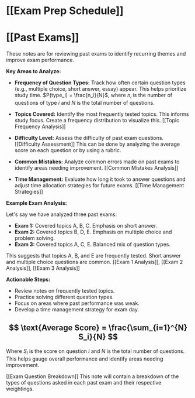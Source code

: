 # [[Exam Prep Schedule]]
# [[Past Exams]]

These notes are for reviewing past exams to identify recurring themes and improve exam performance.

**Key Areas to Analyze:**

* **Frequency of Question Types:**  Track how often certain question types (e.g., multiple choice, short answer, essay) appear.  This helps prioritize study time.  $P(type_i) = \frac{n_i}{N}$, where $n_i$ is the number of questions of type $i$ and $N$ is the total number of questions.

* **Topics Covered:**  Identify the most frequently tested topics.  This informs study focus.  Create a frequency distribution to visualize this. [[Topic Frequency Analysis]]

* **Difficulty Level:** Assess the difficulty of past exam questions. [[Difficulty Assessment]]  This can be done by analyzing the average score on each question or by using a rubric.

* **Common Mistakes:** Analyze common errors made on past exams to identify areas needing improvement. [[Common Mistakes Analysis]]

* **Time Management:**  Evaluate how long it took to answer questions and adjust time allocation strategies for future exams. [[Time Management Strategies]]


**Example Exam Analysis:**

Let's say we have analyzed three past exams:

* **Exam 1:**  Covered topics A, B, C.  Emphasis on short answer.
* **Exam 2:** Covered topics B, D, E. Emphasis on multiple choice and problem solving.
* **Exam 3:** Covered topics A, C, E. Balanced mix of question types.

This suggests that topics A, B, and E are frequently tested. Short answer and multiple choice questions are common. [[Exam 1 Analysis]], [[Exam 2 Analysis]], [[Exam 3 Analysis]]


**Actionable Steps:**

* Review notes on frequently tested topics.
* Practice solving different question types.
* Focus on areas where past performance was weak.
* Develop a time management strategy for exam day.


## $$ \text{Average Score} = \frac{\sum_{i=1}^{N} S_i}{N} $$

Where $S_i$ is the score on question $i$ and $N$ is the total number of questions.  This helps gauge overall performance and identify areas needing improvement.


[[Exam Question Breakdown]]  This note will contain a breakdown of the types of questions asked in each past exam and their respective weightings.
